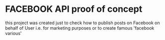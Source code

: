 FACEBOOK API proof of concept
========================

this project was created just to check how to publish posts on Facebook on behalf of User i.e. for marketing purposes or to create famous 'facebook various' 
